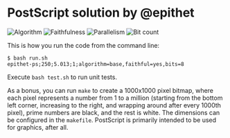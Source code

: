 # PostScript solution by @epithet

![Algorithm](https://img.shields.io/badge/Algorithm-base-green)
![Faithfulness](https://img.shields.io/badge/Faithful-yes-green)
![Parallelism](https://img.shields.io/badge/Parallel-no-green)
![Bit count](https://img.shields.io/badge/Bits-8-green)

This is how you run the code from the command line:
```
$ bash run.sh
epithet-ps;250;5.013;1;algorithm=base,faithful=yes,bits=8
```

Execute `bash test.sh` to run unit tests.

As a bonus, you can run `make` to create a 1000x1000 pixel bitmap,
where each pixel represents a number from 1 to a million
(starting from the bottom left corner, increasing to the right,
and wrapping around after every 1000th pixel),
prime numbers are black, and the rest is white.
The dimensions can be configured in the `makefile`.
PostScript is primarily intended to be used for graphics, after all.
